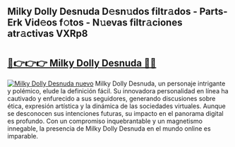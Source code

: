 ## Milky Dolly Desnuda D𝚎sn𝚞dos filtr𝚊dos - Parts-Erk Vid𝚎os f𝚘tos - N𝚞evas filtr𝚊ciones atr𝚊ctivas VXRp8

# <h2><a href="http://mb756n.tromn.icu/?c=Milky+Dolly+Desnuda">🔗👉👉👉 Milky Dolly Desnuda 🔗🔗</a></h2>

[![Milky Dolly Desnuda nuevo](https://i.imgur.com/pEAQMta.gif)](http://mb756n.tromn.icu/?c=Milky+Dolly+Desnuda)
Milky Dolly Desnuda, un personaje intrigante y polémico, elude la definición fácil. Su innovadora personalidad en línea ha cautivado y enfurecido a sus seguidores, generando discusiones sobre ética, expresión artística y la dinámica de las sociedades virtuales. Aunque se desconocen sus intenciones futuras, su impacto en el panorama digital es profundo. Con un compromiso inquebrantable y un magnetismo innegable, la presencia de Milky Dolly Desnuda en el mundo online es imparable.
